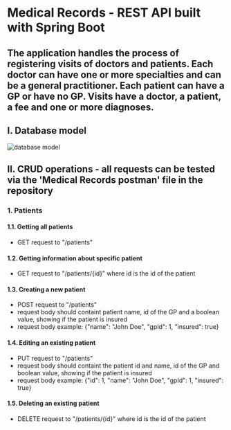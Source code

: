 # Medical Records - REST API built with Spring Boot
## The application handles the process of registering visits of doctors and patients. Each doctor can have one or more specialties and can be a general practitioner. Each patient can have a GP or have no GP. Visits have a doctor, a patient, a fee and one or more diagnoses.

## I. Database model
![database model](https://user-images.githubusercontent.com/79698998/233052669-d5c776e8-017b-4d2a-943a-8b4dc5412a90.PNG)

## II. CRUD operations - all requests can be tested via the 'Medical Records postman' file in the repository
### 1. Patients
#### 1.1. Getting all patients
* GET request to "/patients"
#### 1.2. Getting information about specific patient
* GET request to "/patients/{id}" where id is the id of the patient
#### 1.3. Creating a new patient
* POST request to "/patients"
* request body should containt patient name, id of the GP and a boolean value, showing if the patient is insured
* request body example: {"name": "John Doe", "gpId": 1, "insured": true}
#### 1.4. Editing an existing patient
* PUT request to "/patients"
* request body should containt the patient id and name, id of the GP and boolean value, showing if the patient is insured
* request body example:  {"id": 1, "name": "John Doe", "gpId": 1, "insured": true}
#### 1.5. Deleting an existing patient
* DELETE request to "/patients/{id}" where id is the id of the patient
